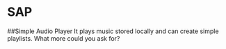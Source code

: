 # SAP
##Simple Audio Player
It plays music stored locally and can create simple playlists. What more could you ask for?
